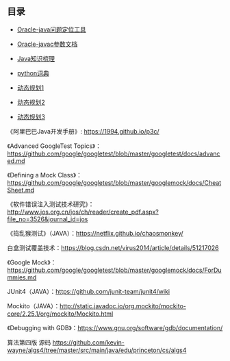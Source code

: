 ## 目录



* [Oracle-java问题定位工具](https://docs.oracle.com/javase/8/docs/technotes/guides/troubleshoot/toc.html)
* [Oracle-javac参数文档](https://docs.oracle.com/javase/8/docs/technotes/tools/windows/javac.html)


* [Java知识梳理](https://github.com/a594645875/blog/blob/master/README.md)

* [python词典](https://www.w3cschool.cn/python/dict)
* [动态规划1](https://www.cnblogs.com/hithongming/p/9229871.html)
* [动态规划2](https://blog.csdn.net/baidu_28312631/article/details/47418773)
* [动态规划3](https://www.zhihu.com/question/23995189)


《阿里巴巴Java开发手册》: https://1994.github.io/p3c/

《Advanced GoogleTest Topics》：https://github.com/google/googletest/blob/master/googletest/docs/advanced.md

《Defining a Mock Class》：https://github.com/google/googletest/blob/master/googlemock/docs/CheatSheet.md

《软件错误注入测试技术研究》：http://www.jos.org.cn/jos/ch/reader/create_pdf.aspx?file_no=3526&journal_id=jos

《捣乱猴测试》（JAVA）：https://netflix.github.io/chaosmonkey/

白盒测试覆盖技术：https://blog.csdn.net/virus2014/article/details/51217026

《Google Mock》：https://github.com/google/googletest/blob/master/googlemock/docs/ForDummies.md

 JUnit4（JAVA）：https://github.com/junit-team/junit4/wiki

Mockito（JAVA）：http://static.javadoc.io/org.mockito/mockito-core/2.25.1/org/mockito/Mockito.html

《Debugging with GDB》：https://www.gnu.org/software/gdb/documentation/

算法第四版 源码 https://github.com/kevin-wayne/algs4/tree/master/src/main/java/edu/princeton/cs/algs4
